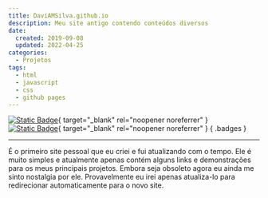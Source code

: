```yaml
---
title: DaviAMSilva.github.io
description: Meu site antigo contendo conteúdos diversos
date:
  created: 2019-09-08
  updated: 2022-04-25
categories:
  - Projetos
tags:
  - html
  - javascript
  - css
  - github pages
---
```


[![Static Badge](https://img.shields.io/badge/github-DaviAMSilva%2FDaviAMSilva.github.io-dddddd?logo=github)](https://github.com/DaviAMSilva/DaviAMSilva.github.io){ target="_blank" rel="noopener noreferrer" }
[![Static Badge](https://img.shields.io/badge/website-daviamsilva.github.io-326eff)](https://daviamsilva.github.io){ target="_blank" rel="noopener noreferrer" }
{ .badges }

---

É o primeiro site pessoal que eu criei e fui atualizando com o tempo. Ele é muito simples e atualmente apenas contém alguns links e demonstrações para os meus principais projetos. Embora seja obsoleto agora eu ainda me sinto nostalgia por ele. Provavelmente eu irei apenas atualiza-lo para redirecionar automaticamente para o novo site.
